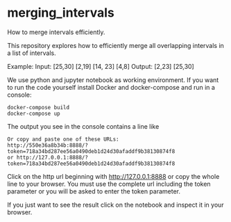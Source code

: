 # merging_intervals
How to merge intervals efficiently.

This repository explores how to efficiently merge all overlapping intervals in a list of intervals.

Example:
Input: [25,30] [2,19] [14, 23] [4,8]  Output: [2,23] [25,30]

We use python and jupyter notebook as working environment. 
If you want to run the code yourself install Docker and docker-compose and run in a console: 
```
docker-compose build
docker-compose up
```
The output you see in the console contains a line like 
```
Or copy and paste one of these URLs:
http://550e36a8b34b:8888/?token=718a34bd287ee56a0490deb1d24d30afaddf9b38130874f8
or http://127.0.0.1:8888/?token=718a34bd287ee56a0490deb1d24d30afaddf9b38130874f8
```
Click on the http url beginning with http://127.0.0.1:8888 or copy the whole line to your browser. You must use the complete 
url including the token parameter or you will be asked to enter the token parameter.

If you just want to see the result click on the notebook and inspect it in your browser.
